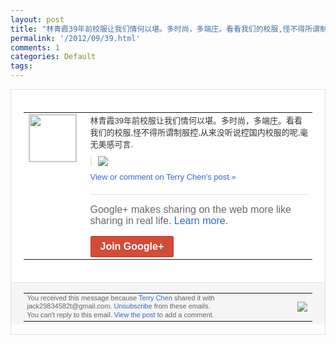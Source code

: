 ```yaml
---
layout: post
title: "林青霞39年前校服让我们情何以堪。多时尚，多端庄。看看我们的校服,怪不得所谓制服控..."
permalink: '/2012/09/39.html'
comments: 1
categories: Default
tags: 
---
```

<div style="border:solid 1px #dfdfdf;color:#686868;font:13px Arial"><div style="background-color:#fff;padding:20px;"><table cellpadding="0" cellspacing="0"><tr><td style="padding-right:15px;vertical-align:top"><a href="https://plus.google.com/_/notifications/emlink?emrecipient=110200756825219614165&amp;emid=CIjN2-CYmLICFWlStAod1FEAAA&amp;path=%2F108643996575278738906&amp;dt=1346633511403&amp;uob=8"><img height="75" src="https://lh3.googleusercontent.com/-KKRGTyJ5Bl0/AAAAAAAAAAI/AAAAAAAAEEY/jllxqER5dCk/s75-c-k-a/photo.jpg" style="border:solid 1px #cccccc;" width="75"/></a></td><td style="width:578px;color:#333;font:13px Arial;vertical-align:top"><div style="padding-bottom:10px">林青霞39年前校服让我们情何以堪。多时尚<wbr/>，多端庄。看看我们的校服,怪不得所谓制服<wbr/>控,从来没听说控国内校服的呢,毫无美感可<wbr/>言.</div><div style="margin-bottom:10px;padding-left:10px; border-left:2px solid #EAEAEA"><span style="margin-right:5px"><a href="https://plus.google.com/_/notifications/emlink?emrecipient=110200756825219614165&amp;emid=CIjN2-CYmLICFWlStAod1FEAAA&amp;path=%2F108643996575278738906%2Fposts%2FEWTJU837QCP%3Fgpinv%3DAMIXal_XIOzMalfRqYYsumFbTKajnB65EbQgcUBY_45-LcXFLrE1ym1YZZZRqKkR5haKGG0qS_UbgkukmwUfrgNa9dFd9KsTCRYhGNRF0DbLVp5eAlCb_Lg&amp;dt=1346633511403&amp;uob=8" style="color:#3366CC;text-decoration:none;"><img border="0" src="https://lh3.googleusercontent.com/-oFf6_Rh5IEs/UEP-oxfQJ5I/AAAAAAAAs6A/fXn94dAV2m8/h120/duanzi_wm.jpg" style="max-height:200px;max-width:275px"/></a></span></div><a href="https://plus.google.com/_/notifications/emlink?emrecipient=110200756825219614165&amp;emid=CIjN2-CYmLICFWlStAod1FEAAA&amp;path=%2F108643996575278738906%2Fposts%2FEWTJU837QCP%3Fgpinv%3DAMIXal_XIOzMalfRqYYsumFbTKajnB65EbQgcUBY_45-LcXFLrE1ym1YZZZRqKkR5haKGG0qS_UbgkukmwUfrgNa9dFd9KsTCRYhGNRF0DbLVp5eAlCb_Lg&amp;dt=1346633511403&amp;uob=8" style="color:#3366CC;text-decoration:none">View or comment on Terry Chen's post »</a><div style="margin-top:20px;border-top:solid 1px #dfdfdf"><div style="padding:15px 0;color:#686868;font:16px Arial">Google+ makes sharing on the web more like sharing in real life. <a href="http://www.google.com/+/learnmore/" style="color:#3366CC;text-decoration:none">Learn more</a>.</div><a href="https://plus.google.com/_/notifications/emlink?emrecipient=110200756825219614165&amp;emid=CIjN2-CYmLICFWlStAod1FEAAA&amp;path=%2F%3Fgpinv%3DAMIXal_XIOzMalfRqYYsumFbTKajnB65EbQgcUBY_45-LcXFLrE1ym1YZZZRqKkR5haKGG0qS_UbgkukmwUfrgNa9dFd9KsTCRYhGNRF0DbLVp5eAlCb_Lg&amp;dt=1346633511403&amp;uob=8" style="display:inline-block;padding:7px 15px;background-color:#d44b38; color:#fff;font-size:16px; font-weight:bold;border-radius:2px;-webkit-border-radius:2px; -moz-border-radius:2px;border:solid 1px #c43b28; white-space:nowrap;text-decoration:none">Join Google+</a></div></td></tr></table></div><div style="border-top:solid 1px #dfdfdf;padding:0 20px; background-color:#f5f5f5"><table cellpadding="0" cellspacing="0" style="height:50px"><tbody><tr><td style="vertical-align:middle;width:100%; color:#636363;font:11px Arial; line-height:120%">You received this message because <a href="https://plus.google.com/_/notifications/emlink?emrecipient=110200756825219614165&amp;emid=CIjN2-CYmLICFWlStAod1FEAAA&amp;path=%2F108643996575278738906%3Fgpinv%3DAMIXal_XIOzMalfRqYYsumFbTKajnB65EbQgcUBY_45-LcXFLrE1ym1YZZZRqKkR5haKGG0qS_UbgkukmwUfrgNa9dFd9KsTCRYhGNRF0DbLVp5eAlCb_Lg&amp;dt=1346633511403&amp;uob=8" style="color:#3366CC;text-decoration:none">Terry Chen</a> shared it with jack29834582t@gmail.com. <a href="https://plus.google.com/_/notifications/emlink?emrecipient=110200756825219614165&amp;emid=CIjN2-CYmLICFWlStAod1FEAAA&amp;path=%2F_%2Fnonplus%2Femailsettings%3Fgpinv%3DAMIXal_XIOzMalfRqYYsumFbTKajnB65EbQgcUBY_45-LcXFLrE1ym1YZZZRqKkR5haKGG0qS_UbgkukmwUfrgNa9dFd9KsTCRYhGNRF0DbLVp5eAlCb_Lg%26est%3DADH5u8VdA2xVDXDzXjRk-hxQyEqDkyJZ_jSgaxGcY3OIe4N21dKUMaR2CUB-CNpT2-Jt8DE1pFmH2bFm1QJNPDhEWDfT7CKum_YvEUD78GPTwhtBt1pKDFd_YvgCGcSRUl-NUvEc8IIb9G1KgF_e0lkw1GMx9C5ChQ&amp;dt=1346633511403&amp;uob=8" style="color:#3366CC;text-decoration:none">Unsubscribe</a> from these emails.<br/>You can't reply to this email. <a href="https://plus.google.com/_/notifications/emlink?emrecipient=110200756825219614165&amp;emid=CIjN2-CYmLICFWlStAod1FEAAA&amp;path=%2F108643996575278738906%2Fposts%2FEWTJU837QCP%3Fgpinv%3DAMIXal_XIOzMalfRqYYsumFbTKajnB65EbQgcUBY_45-LcXFLrE1ym1YZZZRqKkR5haKGG0qS_UbgkukmwUfrgNa9dFd9KsTCRYhGNRF0DbLVp5eAlCb_Lg&amp;dt=1346633511403&amp;uob=8" style="color:#3366CC;text-decoration:none">View the post</a> to add a comment.<br/></td><td><img src="https://ssl.gstatic.com/s2/oz/images/notifications/logo/google-plus-6617a72bb36cc548861652780c9e6ff1.png"/></td></tr></tbody></table></div></div>